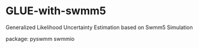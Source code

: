 # GLUE-with-swmm5
Generalized Likelihood Uncertainty Estimation based on Swmm5 Simulation

package:
pyswmm
swmmio